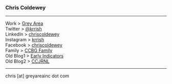 <h3>Chris Coldewey</h3>

---

Work      >   [Grey Area](https://greyareainc.com/)<br>
Twitter   >   [@krrish](https://twitter.com/krrish)<br>
LinkedIn  >   [chriscoldewey](https://www.linkedin.com/in/chriscoldewey/)<br>
Instagram >   [krrish](https://www.instagram.com/krrish/)<br>
Facebook  >   [chriscoldewey](https://www.facebook.com/chriscoldewey)<br>
Family    >   [CCBG Family](https://ccbgfamily.com/)<br>
Old Blog1 >   [Early Indicators](https://ccjrnl.wordpress.com/)<br>
Old Blog2 >   [CCJRNL](https://ccjrnl.com/)<br>

---

chris [at] greyareainc dot com
